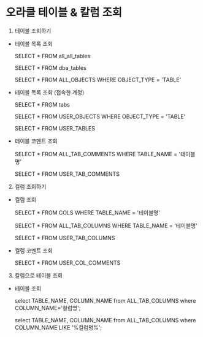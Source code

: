 # 오라클 테이블 & 칼럼 조회

1. 테이블 조회하기


  - 테이블 목록 조회

     SELECT * FROM all_all_tables

     SELECT * FROM dba_tables

     SELECT * FROM ALL_OBJECTS WHERE OBJECT_TYPE = 'TABLE'



  - 테이블 목록 조회 (접속한 계정)

     SELECT * FROM tabs

     SELECT * FROM USER_OBJECTS WHERE OBJECT_TYPE = 'TABLE'

     SELECT * FROM USER_TABLES



  - 테이블 코멘트 조회

     SELECT * FROM ALL_TAB_COMMENTS WHERE TABLE_NAME = '테이블명'

     SELECT * FROM USER_TAB_COMMENTS

 

2. 컬럼 조회하기


  - 컬럼 조회

     SELECT * FROM COLS WHERE TABLE_NAME = '테이블명'

     SELECT * FROM ALL_TAB_COLUMNS WHERE TABLE_NAME = '테이블명'

     SELECT * FROM USER_TAB_COLUMNS



  - 컬럼 코멘트 조회

     SELECT * FROM USER_COL_COMMENTS
     
3. 칼럼으로 테이블 조회

   
  -  테이블 조회
   
      select TABLE_NAME, COLUMN_NAME
      from ALL_TAB_COLUMNS
      where COLUMN_NAME='컬럼명';
      
      
      select TABLE_NAME, COLUMN_NAME
      from ALL_TAB_COLUMNS
      where COLUMN_NAME LIKE '%컬럼명%';


